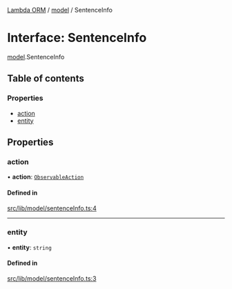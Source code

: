[Lambda ORM](../README.md) / [model](../modules/model.md) / SentenceInfo

# Interface: SentenceInfo

[model](../modules/model.md).SentenceInfo

## Table of contents

### Properties

- [action](model.SentenceInfo.md#action)
- [entity](model.SentenceInfo.md#entity)

## Properties

### action

• **action**: [`ObservableAction`](../enums/model.ObservableAction.md)

#### Defined in

[src/lib/model/sentenceInfo.ts:4](https://github.com/FlavioLionelRita/lambdaorm/blob/15e828d/src/lib/model/sentenceInfo.ts#L4)

___

### entity

• **entity**: `string`

#### Defined in

[src/lib/model/sentenceInfo.ts:3](https://github.com/FlavioLionelRita/lambdaorm/blob/15e828d/src/lib/model/sentenceInfo.ts#L3)
